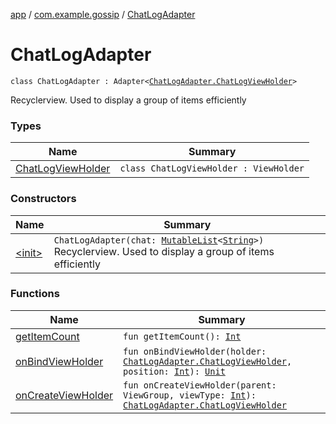 [app](../../index.md) / [com.example.gossip](../index.md) / [ChatLogAdapter](./index.md)

# ChatLogAdapter

`class ChatLogAdapter : Adapter<`[`ChatLogAdapter.ChatLogViewHolder`](-chat-log-view-holder/index.md)`>`

Recyclerview. Used to display a group of items efficiently

### Types

| Name | Summary |
|---|---|
| [ChatLogViewHolder](-chat-log-view-holder/index.md) | `class ChatLogViewHolder : ViewHolder` |

### Constructors

| Name | Summary |
|---|---|
| [&lt;init&gt;](-init-.md) | `ChatLogAdapter(chat: `[`MutableList`](https://kotlinlang.org/api/latest/jvm/stdlib/kotlin.collections/-mutable-list/index.html)`<`[`String`](https://kotlinlang.org/api/latest/jvm/stdlib/kotlin/-string/index.html)`>)`<br>Recyclerview. Used to display a group of items efficiently |

### Functions

| Name | Summary |
|---|---|
| [getItemCount](get-item-count.md) | `fun getItemCount(): `[`Int`](https://kotlinlang.org/api/latest/jvm/stdlib/kotlin/-int/index.html) |
| [onBindViewHolder](on-bind-view-holder.md) | `fun onBindViewHolder(holder: `[`ChatLogAdapter.ChatLogViewHolder`](-chat-log-view-holder/index.md)`, position: `[`Int`](https://kotlinlang.org/api/latest/jvm/stdlib/kotlin/-int/index.html)`): `[`Unit`](https://kotlinlang.org/api/latest/jvm/stdlib/kotlin/-unit/index.html) |
| [onCreateViewHolder](on-create-view-holder.md) | `fun onCreateViewHolder(parent: ViewGroup, viewType: `[`Int`](https://kotlinlang.org/api/latest/jvm/stdlib/kotlin/-int/index.html)`): `[`ChatLogAdapter.ChatLogViewHolder`](-chat-log-view-holder/index.md) |
